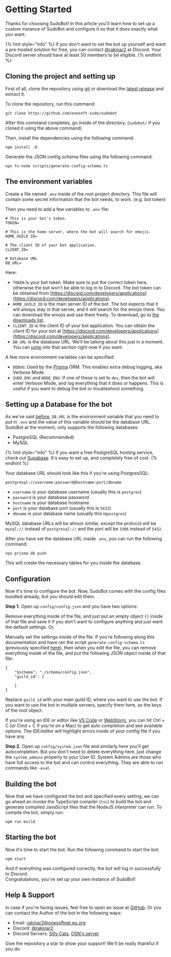 # Getting Started

Thanks for choosing SudoBot! In this article you'll learn how to set up a custom instance of SudoBot and configure it so that it does exactly what you want.

{% hint style="info" %}
If you don't want to set the bot up yourself and want a pre-hosted solution for free, you can contact [@rakinar2](https://discord.com/users/774553653394538506) at Discord. Your Discord server should have at least 50 members to be eligible.
{% endhint %}

## Cloning the project and setting up

First of all, clone the repository using [git](https://git-scm.com) or download the [latest release](https://github.com/onesoft-sudo/sudobot/releases/latest) and extract it.&#x20;

To clone the repository, run this command:

```
git clone https://github.com/onesoft-sudo/sudobot
```

After this command completes, go inside of the directory. (`sudobot/` if you cloned it using the above command)

Then, install the dependencies using the following command:

```
npm install -D
```

Generate the JSON config schema files using the following command:

```
npx ts-node scripts/generate-config-schema.ts
```

## The environment variables

Create a file named `.env` inside of the root project directory. This file will contain some secret information that the bot needs, to work. (e.g. bot token)

Then you need to add a few variables to `.env` file:

```
# This is your bot's token.
TOKEN=

# This is the home server, where the bot will search for emojis.
HOME_GUILD_ID=

# The client ID of your bot application.
CLIENT_ID=

# Database URL
DB_URL=
```

Here:

* `TOKEN` is your bot token. Make sure to put the correct token here, otherwise the bot won't be able to log in to Discord. The bot token can be obtained from [https://discord.com/developers/applications](https://discord.com/developers/applications).
* `HOME_GUILD_ID` is the main server ID of the bot. The bot expects that it will always stay in that server, and it will search for the emojis there. You can download the emojis and use them freely. To download, go to [the downloads list](https://www.onesoftnet.eu.org/downloads/sudo/emojis/).
* `CLIENT_ID` is the client ID of your bot application. You can obtain the client ID for your bot at [https://discord.com/developers/applications](https://discord.com/developers/applications).
* `DB_URL` is the database URL. We'll be talking about this just in a moment. You can [jump](getting-started.md#setting-up-a-database-for-the-bot) into that section right now if you want.

A few more environment variables can be specified:

* `DEBUG`: Used by the [Prisma](https://prisma.io/) ORM. This enables extra debug logging, aka Verbose Mode.
* `SUDO_ENV` and `NODE_ENV`: If one of these is set to `dev`, then the bot will enter Verbose Mode, and log everything that it does or happens. This is useful if you want to debug the bot or troubleshoot something.

## Setting up a Database for the bot

As we've said [before](getting-started.md#configuration-and-the-environment-variables), `DB_URL` is the environment variable that you need to put in `.env` and the value of this variable should be the database URL. SudoBot at the moment, only supports the following databases:

* PostgreSQL (Recommended)
* MySQL

{% hint style="info" %}
If you want a free PostgreSQL hosting service, check out [Supabase](https://supabase.com/). It's easy to set up, and completely free of cost.
{% endhint %}

Your database URL should look like this if you're using PostgresSQL:

```
postgresql://username:password@hostname:port/dbname
```

* `username` is your database username (usually this is `postgres`)
* `password` is your database password
* `hostname` is your database hostname
* `port` is your database port (usually this is `5432`)
* `dbname` is your database name (usually this is`postgres`)

MySQL database URLs will be almsot similar, except the protocol will be `mysql://` instead of `postgresql://` and the port will be `3306` instead of `5432`.

After you have set the database URL inside `.env`, you can run the following command:

```
npx prisma db push
```

This will create the necessary tables for you inside the database.

## Configuration&#x20;

Now it's time to configure the bot. Now, SudoBot comes with the config files bundled already, but you should edit them.&#x20;

**Step 1.** Open up `config/config.json` and you have two options:

Remove everything inside of the file, and just put an empty object `{}` inside of that file and save it if you don't want to configure anything and just want the default settings. Or,

Manually set the settings inside of the file. If you're following along this documentation and have ran the script `generate-config-schema.ts` (previously specified [here](getting-started.md#cloning-the-project-and-setting-up)), then when you edit the file, you can remove everything inside of the file, and put the following JSON object inside of that file:&#x20;

```
{
    "$schema": "./schema/config.json",
    "guild_id": {
        
    }
}
```

Replace `guild_id` with your main guild ID, where you want to use the bot. If you want to use the bot in multiple servers, specify them here, as the keys of the root object.

If you're using an IDE or editor like [VS Code](https://code.visualstudio.com/) or [WebStorm](https://www.jetbrains.com/webstorm/), you can hit Ctrl + C (or Cmd + C if you're on a Mac) to get auto completion and see available options. The IDE/editor will highlight errors inside of your config file if you have any.

**Step 2.** Open up `config/system.json` file and similarly here you'll get autocompletion. But you don't need to delete everything here, just change the `system_admins` property to your User ID. System Admins are those who have full access to the bot and can control everything. They are able to run commands like `-eval`.

## Building the bot

Now that we have configured the bot and specified every setting, we can go ahead an invoke the TypeScript compiler (`tsc`) to build the bot and generate compiled JavaScript files that the NodeJS interpreter can run. To compile the bot, simply run:

```
npm run build
```

## Starting the bot&#x20;

Now it's time to start the bot. Run the following command to start the bot:

```
npm start
```

And if everything was configured correctly, the bot will log in successfully to Discord.\
Congratulations, you've set up your own instance of SudoBot!

## Help & Support

In case if you're facing issues, feel free to open an issue at [GitHub](https://github.com/onesoft-sudo/sudobot/issues). Or you can contact the Author of the bot in the following ways:

* Email: [rakinar2@onesoftnet.eu.org](mailto:rakinar2@onesoftnet.eu.org)
* Discord: [@rakinar2](https://discord.com/users/774553653394538506)
* Discord Servers: [Silly Cats](https://discord.gg/sillycats), [OSN's server](https://discord.gg/JJDy9SHzGv)

Give the repository a star to show your support! We'll be really thankful if you do.
